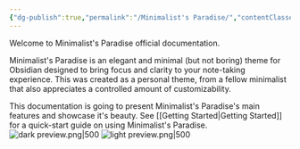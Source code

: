 ```yaml
---
{"dg-publish":true,"permalink":"/Minimalist's Paradise/","contentClasses":"wide","tags":["gardenEntry"]}
---
```


Welcome to Minimalist's Paradise official documentation.

Minimalist's Paradise is an elegant and minimal (but not boring) theme for Obsidian designed to bring focus and clarity to your note-taking experience. This was created as a personal theme, from a fellow minimalist that also appreciates a controlled amount of customizability.

This documentation is going to present Minimalist's Paradise's main features and showcase it's beauty. See [[Getting Started\|Getting Started]] for a quick-start guide on using Minimalist's Paradise.
![dark preview.png|500](/img/user/attachments/dark%20preview.png) 
![light preview.png|500](/img/user/attachments/light%20preview.png)
